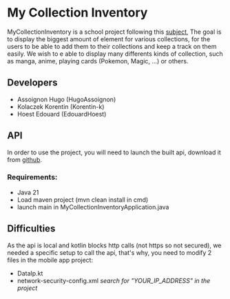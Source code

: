 # My Collection Inventory

MyCollectionInventory is a school project following this [subject](https://android-learning-ap5.web.app/project-isen/#sujet), The goal is to display the biggest amount of element for various collections, for the users to be able to add them to their collections and keep a track on them easily.
We wish to e able to display many differents kinds of collection, such as manga, anime, playing cards (Pokemon, Magic, ...) or others. 

## Developers
 - Assoignon Hugo (HugoAssoignon)
 - Kolaczek Korentin (Korentin-k)
 - Hoest Edouard (EdouardHoest)

## API

In order to use the project, you will need to launch the built api, download it from [github](https://github.com/EdouardHoest/my_collections_inventory_api).

### Requirements: 
 - Java 21
- Load maven project (mvn clean install in cmd)
 - launch main in MyCollectionInventoryApplication.java
   
## Difficulties

As the api is local and kotlin blocks http calls (not https so not secured),
we needed a specific setup to call the api, that's why, you need to modify 2 files in the mobile app
project:

- DataIp.kt
- network-security-config.xml
  _search for "YOUR_IP_ADDRESS" in the project_
